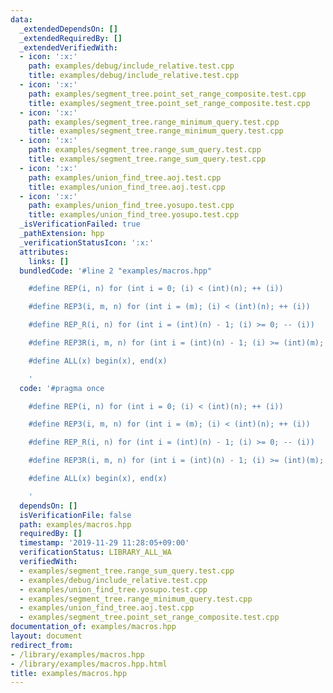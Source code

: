 ```yaml
---
data:
  _extendedDependsOn: []
  _extendedRequiredBy: []
  _extendedVerifiedWith:
  - icon: ':x:'
    path: examples/debug/include_relative.test.cpp
    title: examples/debug/include_relative.test.cpp
  - icon: ':x:'
    path: examples/segment_tree.point_set_range_composite.test.cpp
    title: examples/segment_tree.point_set_range_composite.test.cpp
  - icon: ':x:'
    path: examples/segment_tree.range_minimum_query.test.cpp
    title: examples/segment_tree.range_minimum_query.test.cpp
  - icon: ':x:'
    path: examples/segment_tree.range_sum_query.test.cpp
    title: examples/segment_tree.range_sum_query.test.cpp
  - icon: ':x:'
    path: examples/union_find_tree.aoj.test.cpp
    title: examples/union_find_tree.aoj.test.cpp
  - icon: ':x:'
    path: examples/union_find_tree.yosupo.test.cpp
    title: examples/union_find_tree.yosupo.test.cpp
  _isVerificationFailed: true
  _pathExtension: hpp
  _verificationStatusIcon: ':x:'
  attributes:
    links: []
  bundledCode: '#line 2 "examples/macros.hpp"

    #define REP(i, n) for (int i = 0; (i) < (int)(n); ++ (i))

    #define REP3(i, m, n) for (int i = (m); (i) < (int)(n); ++ (i))

    #define REP_R(i, n) for (int i = (int)(n) - 1; (i) >= 0; -- (i))

    #define REP3R(i, m, n) for (int i = (int)(n) - 1; (i) >= (int)(m); -- (i))

    #define ALL(x) begin(x), end(x)

    '
  code: '#pragma once

    #define REP(i, n) for (int i = 0; (i) < (int)(n); ++ (i))

    #define REP3(i, m, n) for (int i = (m); (i) < (int)(n); ++ (i))

    #define REP_R(i, n) for (int i = (int)(n) - 1; (i) >= 0; -- (i))

    #define REP3R(i, m, n) for (int i = (int)(n) - 1; (i) >= (int)(m); -- (i))

    #define ALL(x) begin(x), end(x)

    '
  dependsOn: []
  isVerificationFile: false
  path: examples/macros.hpp
  requiredBy: []
  timestamp: '2019-11-29 11:28:05+09:00'
  verificationStatus: LIBRARY_ALL_WA
  verifiedWith:
  - examples/segment_tree.range_sum_query.test.cpp
  - examples/debug/include_relative.test.cpp
  - examples/union_find_tree.yosupo.test.cpp
  - examples/segment_tree.range_minimum_query.test.cpp
  - examples/union_find_tree.aoj.test.cpp
  - examples/segment_tree.point_set_range_composite.test.cpp
documentation_of: examples/macros.hpp
layout: document
redirect_from:
- /library/examples/macros.hpp
- /library/examples/macros.hpp.html
title: examples/macros.hpp
---
```

